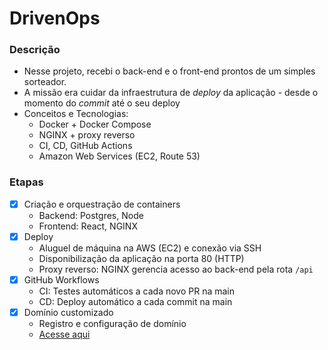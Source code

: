 # DrivenOps

### Descrição
- Nesse projeto, recebi o back-end e o front-end prontos de um simples sorteador.
- A missão era cuidar da infraestrutura de *deploy* da aplicação - desde o momento do *commit* até o seu deploy
- Conceitos e Tecnologias:
  - Docker + Docker Compose
  - NGINX + proxy reverso
  - CI, CD, GitHub Actions
  - Amazon Web Services (EC2, Route 53)


### Etapas
- [x] Criação e orquestração de containers
  - Backend: Postgres, Node
  - Frontend: React, NGINX
- [x] Deploy
  - Aluguel de máquina na AWS (EC2) e conexão via SSH
  - Disponibilização da aplicação na porta 80 (HTTP)
  - Proxy reverso: NGINX gerencia acesso ao back-end pela rota `/api`
- [x] GitHub Workflows
  - CI: Testes automáticos a cada novo PR na main
  - CD: Deploy automático a cada commit na main
- [x] Domínio customizado
  - Registro e configuração de domínio
  - [Acesse aqui](qualquerdominiodeteste.cf)
